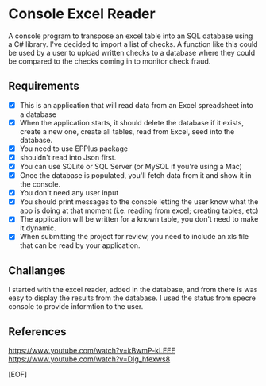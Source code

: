 # Console Excel Reader

A console program to transpose an excel table into an SQL database using a C#
library.  I've decided to import a list of checks.  A function like this could
be used by a user to upload written checks to a database where they could be
compared to the checks coming in to monitor check fraud.


## Requirements

- [x] This is an application that will read data from an Excel spreadsheet
into a database
- [x] When the application starts, it should delete the database if it exists,
create a new one, create all tables, read from Excel, seed into the database.
- [x] You need to use EPPlus package
- [x] shouldn't read into Json first.
- [x] You can use SQLite or SQL Server (or MySQL if you're using a Mac)
- [x] Once the database is populated, you'll fetch data from it and show it
in the console.
- [x] You don't need any user input
- [x] You should print messages to the console letting the user know what the
app is doing at that moment (i.e. reading from excel; creating tables, etc)
- [x] The application will be written for a known table, you don't need to make
it dynamic.
- [x] When submitting the project for review, you need to include an xls file
that can be read by your application.

## Challanges

I started with the excel reader, added in the database, and from there is was 
easy to display the results from the database. I used the status from specre 
console to provide informtion to the user.

## References

<https://www.youtube.com/watch?v=kBwmP-kLEEE>
<https://www.youtube.com/watch?v=DIg_hfexws8>

[EOF]